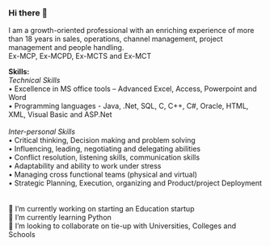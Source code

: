### Hi there 👋

<!--
**JaswinderGitHub/JaswinderGitHub** is a ✨ _special_ ✨ repository because its `README.md` (this file) appears on your GitHub profile.

Here are some ideas to get you started:

- 🔭 I’m currently working on starting an Education startup
- 🌱 I’m currently learning Python
- 👯 I’m looking to collaborate on 
- 🤔 I’m looking for help with ...
- 💬 Ask me about ...
- 📫 How to reach me: ...
- 😄 Pronouns: ...
- ⚡ Fun fact: ...
-->
I am a growth-oriented professional with an enriching experience of more than 18 years in sales, operations, channel management, project management and people handling.<br> 
Ex-MCP, Ex-MCPD, Ex-MCTS and Ex-MCT

<b>Skills:</b><br>
<i>Technical Skills </i><br>
•	Excellence in MS office tools – Advanced Excel, Access, Powerpoint and Word<br>
•	Programming languages - Java, .Net, SQL, C, C++, C#, Oracle, HTML, XML, Visual Basic and ASP.Net<br><br>
<i>Inter-personal Skills</i><br>
•	Critical thinking, Decision making and problem solving <br>
•	Influencing, leading, negotiating and delegating abilities <br>
•	Conflict resolution, listening skills, communication skills <br>
•	Adaptability and ability to work under stress <br>
•	Managing cross functional teams (physical and virtual) <br>
•	Strategic Planning, Execution, organizing and Product/project Deployment <br><br><br>
🔭 I’m currently working on starting an Education startup<br>
🌱 I’m currently learning Python<br>
👯 I’m looking to collaborate on tie-up with Universities, Colleges and Schools<br>
